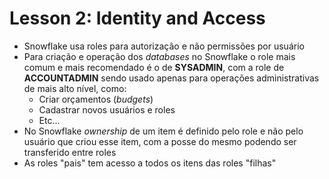 # Lesson 2: Identity and Access

- Snowflake usa roles para autorização e não permissões por usuário
- Para criação e operação dos *databases* no Snowflake o role mais comum e mais recomendado é o de **SYSADMIN**, com a role de **ACCOUNTADMIN** sendo usado apenas para operações administrativas de mais alto nível, como:
  - Criar orçamentos (*budgets*)
  - Cadastrar novos usuários e roles
  - Etc...
- No Snowflake *ownership* de um item é definido pelo role e não pelo usuário que criou esse item, com a posse do mesmo podendo ser transferido entre roles
- As roles "pais" tem acesso a todos os itens das roles "filhas"

